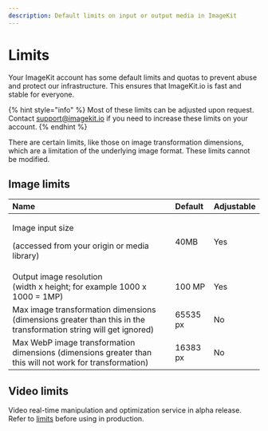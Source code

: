 ```yaml
---
description: Default limits on input or output media in ImageKit
---
```


# Limits

Your ImageKit account has some default limits and quotas to prevent abuse and protect our infrastructure. This ensures that ImageKit.io is fast and stable for everyone.

{% hint style="info" %}
Most of these limits can be adjusted upon request. Contact support@imagekit.io if you need to increase these limits on your account.
{% endhint %}

There are certain limits, like those on image transformation dimensions, which are a limitation of the underlying image format. These limits cannot be modified.

## Image limits

<table>
  <thead>
    <tr>
      <th style="text-align:left">Name</th>
      <th style="text-align:left">Default</th>
      <th style="text-align:left">Adjustable</th>
    </tr>
  </thead>
  <tbody>
    <tr>
      <td style="text-align:left">
        <p>Image input size</p>
        <p>(accessed from your origin or media library)</p>
      </td>
      <td style="text-align:left">40MB</td>
      <td style="text-align:left">Yes</td>
    </tr>
    <tr>
      <td style="text-align:left">Output image resolution
        <br />(width x height; for example 1000 x 1000 = 1MP)</td>
      <td style="text-align:left">100 MP</td>
      <td style="text-align:left">Yes</td>
    </tr>
    <tr>
      <td style="text-align:left">Max image transformation dimensions (dimensions greater than this in the
        transformation string will get ignored)</td>
      <td style="text-align:left">65535 px</td>
      <td style="text-align:left">No</td>
    </tr>
    <tr>
      <td style="text-align:left">Max WebP image transformation dimensions (dimensions greater than this
        will not work for transformation)</td>
      <td style="text-align:left">16383 px</td>
      <td style="text-align:left">No</td>
    </tr>
  </tbody>
</table>

## Video limits

Video real-time manipulation and optimization service in alpha release. Refer to [limits](../features/video-transformation/#limitations-of-the-alpha-release) before using in production.





